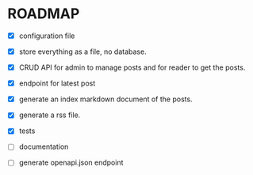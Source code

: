 # ROADMAP

- [x] configuration file
- [x] store everything as a file, no database.
- [x] CRUD API for admin to manage posts and for reader to get the posts.
- [x] endpoint for latest post
- [x] generate an index markdown document of the posts.
- [x] generate a rss file.

- [x] tests
- [ ] documentation
- [ ] generate openapi.json endpoint
